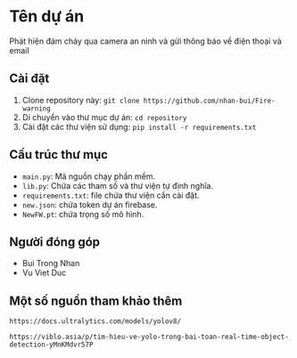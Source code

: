 # Tên dự án

Phát hiện đám cháy qua camera an ninh và gửi thông báo về điện thoại và email

## Cài đặt

1. Clone repository này: `git clone https://github.com/nhan-bui/Fire-warning`
2. Di chuyển vào thư mục dự án: `cd repository`
3. Cài đặt các thư viện sử dụng: `pip install -r requirements.txt`


## Cấu trúc thư mục

- `main.py`: Mã nguồn chạy phần mềm.
- `lib.py`: Chứa các tham số và thư viện tự định nghĩa.
- `requirements.txt`: file chứa thư viện cần cài đặt.
- `new.json`: chứa token dự án firebase.
- `NewFW.pt`: chứa trọng số mô hình.



## Người đóng góp

- Bui Trong Nhan
- Vu Viet Duc

## Một số nguồn tham khảo thêm
`https://docs.ultralytics.com/models/yolov8/`

`https://viblo.asia/p/tim-hieu-ve-yolo-trong-bai-toan-real-time-object-detection-yMnKMdvr57P`


